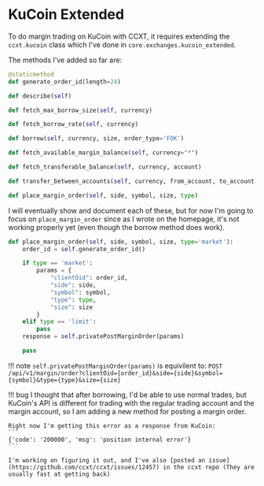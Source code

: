 # **KuCoin Extended**

To do margin trading on KuCoin with CCXT, it requires extending the 
`ccxt.kucoin` class which I've done in `core.exchanges.kucoin_extended`.

The methods I've added so far are:

```python
@staticmethod
def generate_order_id(length=24)

def describe(self)

def fetch_max_borrow_size(self, currency)

def fetch_borrow_rate(self, currency)

def borrow(self, currency, size, order_type='FOK')

def fetch_available_margin_balance(self, currency="*")

def fetch_transferable_balance(self, currency, account)

def transfer_between_accounts(self, currency, from_account, to_account, amount)

def place_margin_order(self, side, symbol, size, type)
```

I will eventually show and document each of these, but for now I'm going to focus on `place_margin_order` since as I wrote on the homepage, it's not working properly yet (even though the borrow method does work).

```python
def place_margin_order(self, side, symbol, size, type='market'):
    order_id = self.generate_order_id()

    if type == 'market':
        params = {
            "clientOid": order_id,
            "side": side,
            "symbol": symbol,
            "type": type,
            "size": size
        }
    elif type == 'limit':
        pass
    response = self.privatePostMarginOrder(params)

    pass
```

!!! note
    `self.privatePostMarginOrder(params)` is equivilent to:
    `POST /api/v1/margin/order?clientOid={order_id}&side={side}&symbol={symbol}&type={type}&size={size}`

!!! bug
    I thought that after borrowing, I'd be able to use normal trades, but KuCoin's API is different for trading with the regular trading account and the margin account, so I am adding a new method for posting a margin order.
    
    Right now I'm getting this error as a response from KuCoin:
    ```
    {'code': '200000', 'msg': 'position internal error'}
    ```

    I'm working on figuring it out, and I've also [posted an issue](https://github.com/ccxt/ccxt/issues/12457) in the ccxt repo (They are usually fast at getting back)
  
